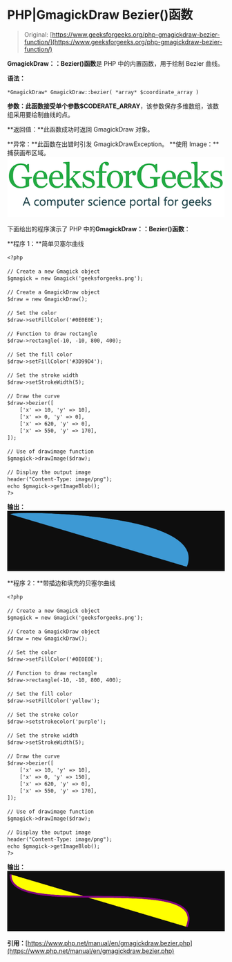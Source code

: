 # PHP|GmagickDraw Bezier()函数

> Original: [https://www.geeksforgeeks.org/php-gmagickdraw-bezier-function/](https://www.geeksforgeeks.org/php-gmagickdraw-bezier-function/)

**GmagickDraw：：Bezier()函数**是 PHP 中的内置函数，用于绘制 Bezier 曲线。

**语法：**

```
*GmagickDraw* GmagickDraw::bezier( *array* $coordinate_array )
```

**参数：**此函数接受单个参数**$CODERATE_ARRAY**，该参数保存多维数组，该数组采用要绘制曲线的点。

**返回值：**此函数成功时返回 GmagickDraw 对象。

**异常：**此函数在出错时引发 GmagickDrawException。
**使用 Image：**捕获画布区域。
![](img/07c99ec29e7a50fc3ea91a9d4a8d2f31.png)

下面给出的程序演示了 PHP 中的**GmagickDraw：：Bezier()函数**：

**程序 1：**简单贝塞尔曲线

```
<?php

// Create a new Gmagick object
$gmagick = new Gmagick('geeksforgeeks.png');

// Create a GmagickDraw object
$draw = new GmagickDraw();

// Set the color
$draw->setFillColor('#0E0E0E');

// Function to draw rectangle
$draw->rectangle(-10, -10, 800, 400);

// Set the fill color
$draw->setFillColor('#3D99D4');

// Set the stroke width
$draw->setStrokeWidth(5);

// Draw the curve
$draw->bezier([
    ['x' => 10, 'y' => 10],
    ['x' => 0, 'y' => 0],
    ['x' => 620, 'y' => 0],
    ['x' => 550, 'y' => 170],
]);

// Use of drawimage function
$gmagick->drawImage($draw);

// Display the output image
header("Content-Type: image/png");
echo $gmagick->getImageBlob();
?>
```

**输出：**
![](img/113472e07f5f92c1ceeea9bb3078defa.png)

**程序 2：**带描边和填充的贝塞尔曲线

```
<?php

// Create a new Gmagick object
$gmagick = new Gmagick('geeksforgeeks.png');

// Create a GmagickDraw object
$draw = new GmagickDraw();

// Set the color
$draw->setFillColor('#0E0E0E');

// Function to draw rectangle
$draw->rectangle(-10, -10, 800, 400);

// Set the fill color
$draw->setFillColor('yellow');

// Set the stroke color
$draw->setstrokecolor('purple');

// Set the stroke width
$draw->setStrokeWidth(5);

// Draw the curve
$draw->bezier([
    ['x' => 10, 'y' => 10],
    ['x' => 0, 'y' => 150],
    ['x' => 620, 'y' => 0],
    ['x' => 550, 'y' => 170],
]);

// Use of drawimage function
$gmagick->drawImage($draw);

// Display the output image
header("Content-Type: image/png");
echo $gmagick->getImageBlob();
?>
```

**输出：**
![](img/d8998484d830390883c3821253634d87.png)

**引用：**[https://www.php.net/manual/en/gmagickdraw.bezier.php](https://www.php.net/manual/en/gmagickdraw.bezier.php)